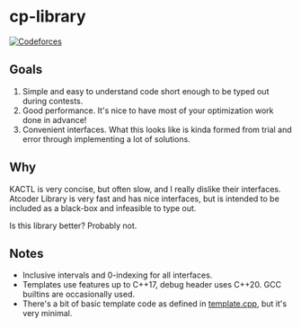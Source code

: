 # cp-library
[![Codeforces](https://badges.joonhyung.xyz/codeforces/mark.svg)](https://codeforces.com/profile/mark) 

## Goals
1. Simple and easy to understand code short enough to be typed out during contests.
2. Good performance. It's nice to have most of your optimization work done in advance!
3. Convenient interfaces. What this looks like is kinda formed from trial and error through implementing a lot of solutions.

## Why
KACTL is very concise, but often slow, and I really dislike their interfaces. Atcoder Library is very fast and has nice interfaces, but is intended to be included as a black-box and infeasible to type out.

Is this library better? Probably not.

## Notes
* Inclusive intervals and 0-indexing for all interfaces.
* Templates use features up to C++17, debug header uses C++20. GCC builtins are occasionally used.
* There's a bit of basic template code as defined in [template.cpp](local/template.cpp), but it's very minimal.
